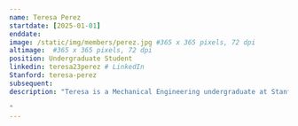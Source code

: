 ```yaml
---
name: Teresa Perez
startdate: [2025-01-01]
enddate: 
image: /static/img/members/perez.jpg #365 x 365 pixels, 72 dpi
altimage:  #365 x 365 pixels, 72 dpi
position: Undergraduate Student 
linkedin: teresa23perez # LinkedIn
Stanford: teresa-perez
subsequent: 
description: "Teresa is a Mechanical Engineering undergraduate at Stanford University, specializing in product design with an interest in sustainable design. She is working on the ocean profiler project with the S4 lab to create a form-factor enclosure for the CTD profiler.

"
---
```

